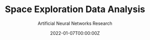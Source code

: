 ---
title: Space Exploration Data Analysis
subtitle: Artificial Neural Networks Research
summary: Analyzed planetary exploration budget data to explore what drives the progression of space missions.
tags:
- Data Science
date: "2022-01-07T00:00:00Z"
# Optional external URL for project (replaces project detail page).
external_link: https://hluebbering.github.io/blog/2022/01/10/space-exploration-data-analysis/

---